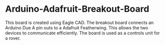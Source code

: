 # Arduino-Adafruit-Breakout-Board
This board is created using Eagle CAD. The breakout board connects an Arduino Due A pin outs to a Adafruit Featherwing. This allows the two devices to communicate efficiently. The board is used as a controls unit for a rover.
